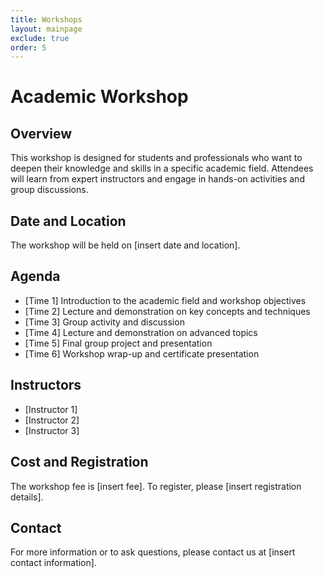 ```yaml
---
title: Workshops
layout: mainpage
exclude: true
order: 5
---
```


# Academic Workshop

## Overview

This workshop is designed for students and professionals who want to deepen their knowledge and skills in a specific academic field. Attendees will learn from expert instructors and engage in hands-on activities and group discussions.

## Date and Location

The workshop will be held on [insert date and location].

## Agenda

- [Time 1] Introduction to the academic field and workshop objectives
- [Time 2] Lecture and demonstration on key concepts and techniques
- [Time 3] Group activity and discussion
- [Time 4] Lecture and demonstration on advanced topics
- [Time 5] Final group project and presentation
- [Time 6] Workshop wrap-up and certificate presentation

## Instructors

- [Instructor 1]
- [Instructor 2]
- [Instructor 3]

## Cost and Registration

The workshop fee is [insert fee]. To register, please [insert registration details].

## Contact

For more information or to ask questions, please contact us at [insert contact information].
